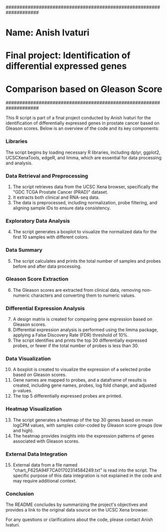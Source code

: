 ####################################################################
# Name: Anish Ivaturi
# Final project: Identification of differential expressed genes
# Comparison based on Gleason Score
####################################################################

This R script is part of a final project conducted by Anish Ivaturi for the identification of differentially expressed genes in prostate cancer based on Gleason scores. Below is an overview of the code and its key components:

### Libraries ###
The script begins by loading necessary R libraries, including dplyr, ggplot2, UCSCXenaTools, edgeR, and limma, which are essential for data processing and analysis.

### Data Retrieval and Preprocessing ###
1. The script retrieves data from the UCSC Xena browser, specifically the "GDC TCGA Prostate Cancer (PRAD)" dataset.
2. It extracts both clinical and RNA-seq data.
3. The data is preprocessed, including normalization, probe filtering, and aligning sample IDs to ensure data consistency.

### Exploratory Data Analysis ###
4. The script generates a boxplot to visualize the normalized data for the first 10 samples with different colors.

### Data Summary ###
5. The script calculates and prints the total number of samples and probes before and after data processing.

### Gleason Score Extraction ###
6. The Gleason scores are extracted from clinical data, removing non-numeric characters and converting them to numeric values.

### Differential Expression Analysis ###
7. A design matrix is created for comparing gene expression based on Gleason scores.
8. Differential expression analysis is performed using the limma package, applying a False Discovery Rate (FDR) threshold of 10%.
9. The script identifies and prints the top 30 differentially expressed probes, or fewer if the total number of probes is less than 30.

### Data Visualization ###
10. A boxplot is created to visualize the expression of a selected probe based on Gleason scores.
11. Gene names are mapped to probes, and a dataframe of results is created, including gene names, probes, log fold change, and adjusted p-values.
12. The top 5 differentially expressed probes are printed.

### Heatmap Visualization ###
13. The script generates a heatmap of the top 30 genes based on mean logCPM values, with samples color-coded by Gleason score groups (low and high).
14. The heatmap provides insights into the expression patterns of genes associated with Gleason scores.

### External Data Integration ###
15. External data from a file named "chart_F625A94F7CA01702314584249.txt" is read into the script. The specific purpose of this data integration is not explained in the code and may require additional context.

### Conclusion ###
The README concludes by summarizing the project's objectives and provides a link to the original data source on the UCSC Xena browser.

For any questions or clarifications about the code, please contact Anish Ivaturi.

